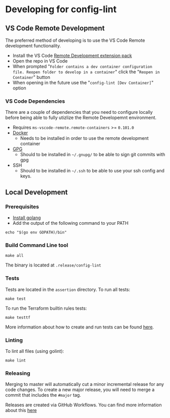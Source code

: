 # Developing for config-lint

## VS Code Remote Development
The preferred method of developing is to use the VS Code Remote development functionality.

- Install the VS Code [Remote Development extension pack](https://marketplace.visualstudio.com/items?itemName=ms-vscode-remote.vscode-remote-extensionpack)
- Open the repo in VS Code
- When prompted "`Folder contains a dev container configuration file. Reopen folder to develop in a container`" click the "`Reopen in Container`" button
- When opening in the future use the "`config-lint [Dev Container]`" option

### VS Code Dependencies

There are a couple of dependencies that you need to configure locally before being able to fully utizlize the Remote Developemnt environment.
- Requires `ms-vscode-remote.remote-containers` >= `0.101.0`
- [Docker](https://www.docker.com/products/docker-desktop)
  - Needs to be installed in order to use the remote development container
- [GPG](https://gpgtools.org)
  - Should to be installed in `~/.gnupg/` to be able to sign git commits with gpg
- SSH
  - Should to be installed in `~/.ssh` to be able to use your ssh config and keys.

## Local Development

### Prerequisites 
- [Install golang](https://golang.org/doc/install)
- Add the output of the following command to your PATH
```
echo "$(go env GOPATH)/bin"
```

### Build Command Line tool

```
make all
```

The binary is located at `.release/config-lint`

### Tests
Tests are located in the `assertion` directory. To run all tests: 
```
make test
```

To run the Terraform builtin rules tests:
```
make testtf
```

More information about how to create and run tests can be found [here](tests.md).

### Linting
To lint all files (using golint):
```
make lint
```

### Releasing
Merging to master will automatically cut a minor incremental release for any code changes. To create a new major release, you will need to merge a commit that includes the `#major` tag.

Releases are created via GitHub Workflows. You can find more information about this [here](/github_workflow.md)